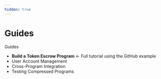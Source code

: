 ```yaml
---
hidden: true
---
```


# Guides

Guides

* **Build a Token Escrow Program** ← Full tutorial using the GitHub example
* User Account Management
* Cross-Program Integration
* Testing Compressed Programs
